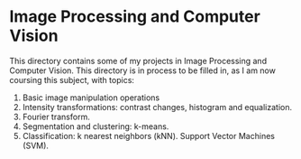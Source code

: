 # Image Processing and Computer Vision
This directory contains some of my projects in Image Processing and Computer Vision. This directory is in process to be filled in, as I am now coursing this subject, with topics:
1. Basic image manipulation operations
2. Intensity transformations: contrast changes, histogram and equalization.
3. Fourier transform. 
4. Segmentation and clustering: k-means.
6. Classification: k nearest neighbors (kNN). Support Vector Machines (SVM).
